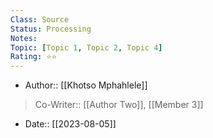 ```yaml
---
Class: Source
Status: Processing
Notes: 
Topic: [Topic 1, Topic 2, Topic 4]
Rating: ⭐⭐
---
```

- Author:: [[Khotso Mphahlele]]

>Co-Writer:: [[Author Two]], [[Member 3]]

- Date:: [[2023-08-05]]